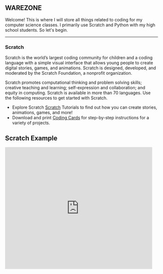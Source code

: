 ## WAREZONE

Welcome! This is where I will store all things related to coding for my computer science classes. I primarily use Scratch and Python with my high school students. So let's begin.

- - -

### Scratch

Scratch is the world’s largest coding community for children and a coding language with a simple visual interface that allows young people to create digital stories, games, and animations. Scratch is designed, developed, and moderated by the Scratch Foundation, a nonprofit organization.

Scratch promotes computational thinking and problem solving skills; creative teaching and learning; self-expression and collaboration; and equity in computing. Scratch is available in more than 70 languages. Use the following resources to get started with Scratch. <br>



- Explore Scratch [Scratch](https://scratch.mit.edu/projects/all) Tutorials to find out how you can create stories, animations, games, and more!
- Download and print [Coding Cards](https://resources.scratch.mit.edu/www/cards/en/scratch-cards-all.pdf) for step-by-step instructions for a variety of projects.


## Scratch Example

<iframe src="https://scratch.mit.edu/projects/11643019/embed" allowtransparency="true" width="485" height="402" frameborder="0" scrolling="no" allowfullscreen></iframe>
